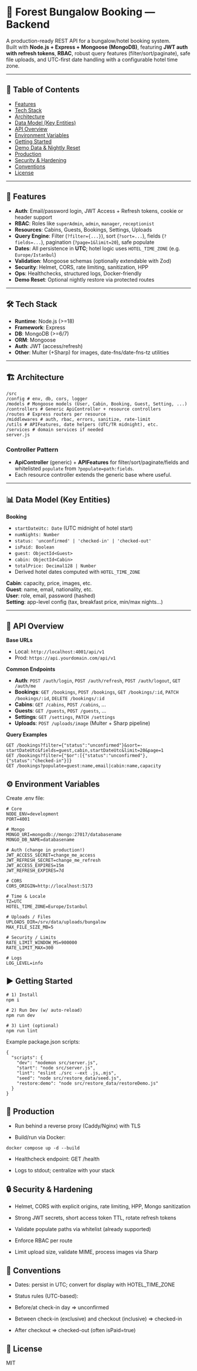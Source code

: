 # 🌲 Forest Bungalow Booking — Backend

A production-ready REST API for a bungalow/hotel booking system.  
Built with **Node.js + Express + Mongoose (MongoDB)**, featuring **JWT auth with refresh tokens**, **RBAC**, robust query features (filter/sort/paginate), safe file uploads, and UTC-first date handling with a configurable hotel time zone.

---

## 📑 Table of Contents

- [Features](#-features)
- [Tech Stack](#-tech-stack)
- [Architecture](#-architecture)
- [Data Model (Key Entities)](#-data-model-key-entities)
- [API Overview](#-api-overview)
- [Environment Variables](#-environment-variables)
- [Getting Started](#-getting-started)
- [Demo Data & Nightly Reset](#-demo-data--nightly-reset)
- [Production](#-production)
- [Security & Hardening](#-security--hardening)
- [Conventions](#-conventions)
- [License](#-license)

---

## 🚀 Features

- **Auth**: Email/password login, JWT Access + Refresh tokens, cookie or header support
- **RBAC**: Roles like `superAdmin`, `admin`, `manager`, `receptionist`
- **Resources**: Cabins, Guests, Bookings, Settings, Uploads
- **Query Engine**: Filter (`?filter={...}`), sort (`?sort=...`), fields (`?fields=...`), pagination (`?page=1&limit=20`), safe populate
- **Dates**: All persistence in **UTC**; hotel logic uses `HOTEL_TIME_ZONE` (e.g. `Europe/Istanbul`)
- **Validation**: Mongoose schemas (optionally extendable with Zod)
- **Security**: Helmet, CORS, rate limiting, sanitization, HPP
- **Ops**: Healthchecks, structured logs, Docker-friendly
- **Demo Reset**: Optional nightly restore via protected routes

---

## 🛠 Tech Stack

- **Runtime**: Node.js (>=18)
- **Framework**: Express
- **DB**: MongoDB (>=6/7)
- **ORM**: Mongoose
- **Auth**: JWT (access/refresh)
- **Other**: Multer (+Sharp) for images, date-fns/date-fns-tz utilities

---

## 🏗 Architecture

```
/src
/config # env, db, cors, logger
/models # Mongoose models (User, Cabin, Booking, Guest, Setting, ...)
/controllers # Generic ApiController + resource controllers
/routes # Express routers per resource
/middlewares # auth, rbac, errors, sanitize, rate-limit
/utils # APIFeatures, date helpers (UTC/TR midnight), etc.
/services # domain services if needed
server.js
```

### Controller Pattern

- **ApiController** (generic) + **APIFeatures** for filter/sort/paginate/fields and whitelisted `populate` from `?populate=path:fields`.
- Each resource controller extends the generic base where useful.

---

## 📊 Data Model (Key Entities)

**Booking**

- `startDateUtc: Date` (UTC midnight of hotel start)
- `numNights: Number`
- `status: 'unconfirmed' | 'checked-in' | 'checked-out'`
- `isPaid: Boolean`
- `guest: ObjectId<Guest>`
- `cabin: ObjectId<Cabin>`
- `totalPrice: Decimal128 | Number`
- Derived hotel dates computed with `HOTEL_TIME_ZONE`

**Cabin**: capacity, price, images, etc.  
**Guest**: name, email, nationality, etc.  
**User**: role, email, password (hashed)  
**Setting**: app-level config (tax, breakfast price, min/max nights…)

---

## 📡 API Overview

**Base URLs**

- Local: `http://localhost:4001/api/v1`
- Prod: `https://api.yourdomain.com/api/v1`

**Common Endpoints**

- **Auth**: `POST /auth/login`, `POST /auth/refresh`, `POST /auth/logout`, `GET /auth/me`
- **Bookings**: `GET /bookings`, `POST /bookings`, `GET /bookings/:id`, `PATCH /bookings/:id`, `DELETE /bookings/:id`
- **Cabins**: `GET /cabins`, `POST /cabins`, ...
- **Guests**: `GET /guests`, `POST /guests`, ...
- **Settings**: `GET /settings`, `PATCH /settings`
- **Uploads**: `POST /uploads/image` (Multer + Sharp pipeline)

**Query Examples**

```http
GET /bookings?filter={"status":"unconfirmed"}&sort=-startDateUtc&fields=guest,cabin,startDateUtc&limit=20&page=1
GET /bookings?filter={"$or":[{"status":"unconfirmed"},{"status":"checked-in"}]}
GET /bookings?populate=guest:name,email|cabin:name,capacity
```

## ⚙️ Environment Variables

Create .env file:

```
# Core
NODE_ENV=development
PORT=4001

# Mongo
MONGO_URI=mongodb://mongo:27017/databasename
MONGO_DB_NAME=databasename

# Auth (change in production!)
JWT_ACCESS_SECRET=change_me_access
JWT_REFRESH_SECRET=change_me_refresh
JWT_ACCESS_EXPIRES=15m
JWT_REFRESH_EXPIRES=7d

# CORS
CORS_ORIGIN=http://localhost:5173

# Time & Locale
TZ=UTC
HOTEL_TIME_ZONE=Europe/Istanbul

# Uploads / Files
UPLOADS_DIR=/srv/data/uploads/bungalow
MAX_FILE_SIZE_MB=5

# Security / Limits
RATE_LIMIT_WINDOW_MS=900000
RATE_LIMIT_MAX=300

# Logs
LOG_LEVEL=info
```

## ▶️ Getting Started

```
# 1) Install
npm i

# 2) Run Dev (w/ auto-reload)
npm run dev

# 3) Lint (optional)
npm run lint
```

Example package.json scripts:

```
{
  "scripts": {
    "dev": "nodemon src/server.js",
    "start": "node src/server.js",
    "lint": "eslint ./src --ext .js,.mjs",
    "seed": "node src/restore_data/seed.js",
    "restore:demo": "node src/restore_data/restoreDemo.js"
  }
}
```

## 🚀 Production

- Run behind a reverse proxy (Caddy/Nginx) with TLS

- Build/run via Docker:

```
docker compose up -d --build
```

- Healthcheck endpoint: GET /health

- Logs to stdout; centralize with your stack

## 🔒 Security & Hardening

- Helmet, CORS with explicit origins, rate limiting, HPP, Mongo sanitization

- Strong JWT secrets, short access token TTL, rotate refresh tokens

- Validate populate paths via whitelist (already supported)

- Enforce RBAC per route

- Limit upload size, validate MIME, process images via Sharp

## 📐 Conventions

- Dates: persist in UTC; convert for display with HOTEL_TIME_ZONE

- Status rules (UTC-based):

- Before/at check-in day ⇒ unconfirmed

- Between check-in (exclusive) and checkout (inclusive) ⇒ checked-in

- After checkout ⇒ checked-out (often isPaid=true)

## 📜 License

MIT
